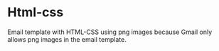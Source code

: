# Html-css

Email template with HTML-CSS using png images because Gmail only allows png images in the email template.
